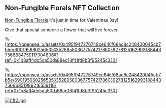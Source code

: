 ## Non-Fungible Florals NFT Collection

[Non-Fungible Florals](https://opensea.io/collection/nf-florals) it's just in time for Valentines Day! 

Give that special someone a flower that will live forever.

%[https://opensea.io/assets/0x495f947276749ce646f68ac8c248420045cb7b5e/69019596025653533528958036775742178608927812516299318844375666847591170048060?ref=0x1b8aff4dc5da50da88ed18f41fd8b3f95245c330]

%[https://opensea.io/assets/0x495f947276749ce646f68ac8c248420045cb7b5e/69019596025653533528958036775742178608927812516299318844375666851989216559116?ref=0x1b8aff4dc5da50da88ed18f41fd8b3f95245c330]

[![nft2.jpg](https://cdn.hashnode.com/res/hashnode/image/upload/v1644934771883/4_ICaRz2r.jpeg)](https://accounts.binance.com/es-LA/register?ref=396138808)
